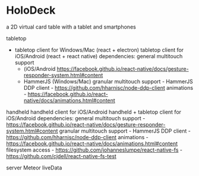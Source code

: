 # HoloDeck
a 2D virtual card table with a tablet and smartphones

tabletop
- tabletop client for Windows/Mac (react + electron)
  tabletop client for iOS/Android (react + react native)
  dependencies:
    general multitouch support
    - (iOS/Android https://facebook.github.io/react-native/docs/gesture-responder-system.html#content
    - HammerJS (Windows/Mac)
    granular multitouch support - HammerJS
    DDP client - https://github.com/hharnisc/node-ddp-client
    animations - https://facebook.github.io/react-native/docs/animations.html#content

handheld
  handheld client for iOS/Android
  handheld + tabletop client for iOS/Android
  dependencies:
    general multitouch support - https://facebook.github.io/react-native/docs/gesture-responder-system.html#content
    granular multitouch support - HammerJS
    DDP client - https://github.com/hharnisc/node-ddp-client
    animations - https://facebook.github.io/react-native/docs/animations.html#content
    filesystem access
      - https://github.com/johanneslumpe/react-native-fs
      - https://github.com/cjdell/react-native-fs-test

server
  Meteor liveData
